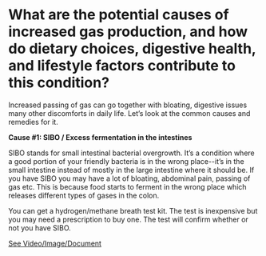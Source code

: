 # What are the potential causes of increased gas production, and how do dietary choices, digestive health, and lifestyle factors contribute to this condition?

Increased passing of gas can go together with bloating, digestive issues many other discomforts in daily life. Let’s look at the common causes and remedies for it.

**Cause #1: SIBO / Excess fermentation in the intestines**

SIBO stands for small intestinal bacterial overgrowth. It’s a condition where a good portion of your friendly bacteria is in the wrong place--it’s in the small intestine instead of mostly in the large intestine where it should be. If you have SIBO you may have a lot of bloating, abdominal pain, passing of gas etc. This is because food starts to ferment in the wrong place which releases different types of gases in the colon.

You can get a hydrogen/methane breath test kit. The test is inexpensive but you may need a prescription to buy one. The test will confirm whether or not you have SIBO.

 [See Video/Image/Document](https://hls-player.drberg.com/asset?path=migrated-assets/how-to-get-rid-of-abdominal-gas-and-bloating-drberg)
